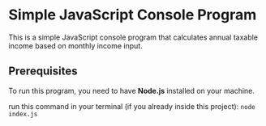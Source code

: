 # Simple JavaScript Console Program

This is a simple JavaScript console program that calculates annual taxable income based on monthly income input.

## Prerequisites

To run this program, you need to have **Node.js** installed on your machine.

run this command in your terminal (if you already inside this project):
`node index.js`